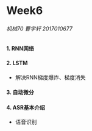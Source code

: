 # Week6

###### 机械70	曹宇轩   2017010677

#### 1. RNN网络

#### 2. LSTM

- 解决RNN梯度爆炸、梯度消失

#### 3. 自动微分

#### 4. ASR基本介绍

- 语音识别
